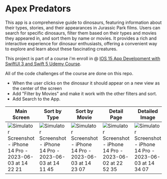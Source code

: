 # Apex Predators

This app is a comprehensive guide to dinosaurs, featuring information about their types, stories, and their appearances in Jurassic Park films. Users can search for specific dinosaurs, filter them based on their types and movies they appeared in, and sort them by name or movies. 
It provides a rich and interactive experience for dinosaur enthusiasts, offering a convenient way to explore and learn about these fascinating creatures.

This project is part of a course i'm enroll in @ [IOS 15 App Development with SwiftUI 3 and Swift 5 Udemy Course](https://farfetch.udemy.com/course/ios-15-app-development-with-swiftui-3-and-swift-5/). 

All of the code challenges of the course are done on this repo.

* When the user clicks on the dinosaur it should appear on a new view as the center of the screen
* Add "Filter by Movies" and make it work with the other filters and sort.
* Add Search to the App.

| Main Screen        | Sort by Type           | Sort by Movie           | Detail Page          | Detailed Image          |
| ------------- | ------------- | ------------- | ------------- | ------------- |
| ![Simulator Screenshot - iPhone 14 Pro - 2023-06-03 at 14 22 21](https://github.com/onunomendonca/apexPredators/assets/5332606/33565435-c164-4ff8-8cac-e9dfcecd208e)  | ![Simulator Screenshot - iPhone 14 Pro - 2023-06-03 at 14 11 45](https://github.com/onunomendonca/apexPredators/assets/5332606/479cace9-2e8e-48c2-9dda-c582edf1d4ea) | ![Simulator Screenshot - iPhone 14 Pro - 2023-06-03 at 14 23 07](https://github.com/onunomendonca/apexPredators/assets/5332606/1b916904-f6d9-4654-94c2-618ab28f9bec) | ![Simulator Screenshot - iPhone 14 Pro - 2023-06-02 at 22 52 35](https://github.com/onunomendonca/apexPredators/assets/5332606/d2ae30b5-687b-4737-8783-cc1aafaef1ef) | ![Simulator Screenshot - iPhone 14 Pro - 2023-06-03 at 14 34 07](https://github.com/onunomendonca/apexPredators/assets/5332606/51353996-2bd6-43f3-80f0-62a5f77077d6) |




